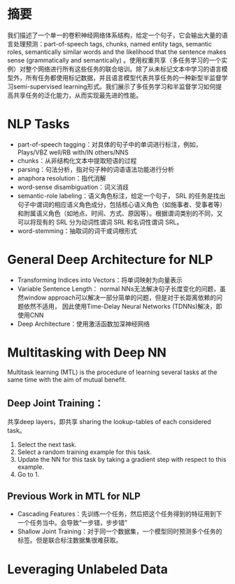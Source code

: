 # 摘要
我们描述了一个单一的卷积神经网络体系结构，给定一个句子，它会输出大量的语言处理预测：part-of-speech tags, chunks, named entity tags, semantic roles, semantically similar words and the likelihood that the sentence makes sense (grammatically and semantically) 。使用权重共享（多任务学习的一个实例）对整个网络进行所有这些任务的联合培训。除了从未标记文本中学习的语言模型外，所有任务都使用标记数据，并且语言模型代表共享任务的一种新型半监督学习semi-supervised learning形式。我们展示了多任务学习和半监督学习如何提高共享任务的泛化能力，从而实现最先进的性能。

#  NLP Tasks
- part-of-speech tagging：对具体的句子中的单词进行标注，例如，Plays/VBZ well/RB with/IN others/NNS
- chunks：从非结构化文本中提取短语的过程
- parsing：句法分析，指对句子种的词语语法功能进行分析
- anaphora resolution：指代消解
- word-sense disambiguation：词义消歧
- semantic-role labeling：语义角色标注，给定一个句子， SRL 的任务是找出句子中谓词的相应语义角色成分，包括核心语义角色（如施事者、受事者等） 和附属语义角色（如地点、时间、方式、原因等）。根据谓词类别的不同，又可以将现有的 SRL 分为动词性谓词 SRL 和名词性谓词 SRL。
- word-stemming：抽取词的词干或词根形式

# General Deep Architecture for NLP
- Transforming Indices into Vectors：将单词映射为向量表示
- Variable Sentence Length： normal NNs无法解决句子长度变化的问题，虽然window approach可以解决一部分简单的问题，但是对于长距离依赖的问题依然不适用， 因此使用Time-Delay Neural Networks (TDNNs)解决，即使用CNN
- Deep Architecture：使用激活函数加深神经网络

# Multitasking with Deep NN
Multitask learning (MTL) is the procedure of learning several tasks at the same time with the aim of mutual benefit.
## Deep Joint Training：
共享deep layers，即共享 sharing the lookup-tables of each considered task。  
1. Select the next task.
2. Select a random training example for this task. 
3. Update the NN for this task by taking a gradient step with respect to this example. 
4. Go to 1.
## Previous Work in MTL for NLP
- Cascading Features：先训练一个任务，然后把这个任务得到的特征用到下一个任务当中。会导致“一步错，步步错”
- Shallow Joint Training：对于同一个数据集，一个模型同时预测多个任务的标签。但是联合标注数据集很难获取。

# Leveraging Unlabeled Data
